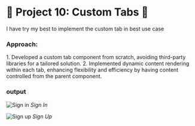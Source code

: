 # 🚀 Project 10: Custom Tabs 🚀

I have try my best to implement the custom tab in best use case

### Approach:

1️. Developed a custom tab component from scratch, avoiding third-party libraries for a tailored solution.
2️. Implemented dynamic content rendering within each tab, enhancing flexibility and 
   efficiency by having content controlled from the parent component.

### output

![Sign in](https://raw.githubusercontent.com/RamLearn-1997/25-React-Project/main/custom-tabs/src/assets/signin%20(2).png)
*Sign In*

![Sign up](https://raw.githubusercontent.com/RamLearn-1997/25-React-Project/main/custom-tabs/src/assets/createaccount.png)
*Sign Up*
